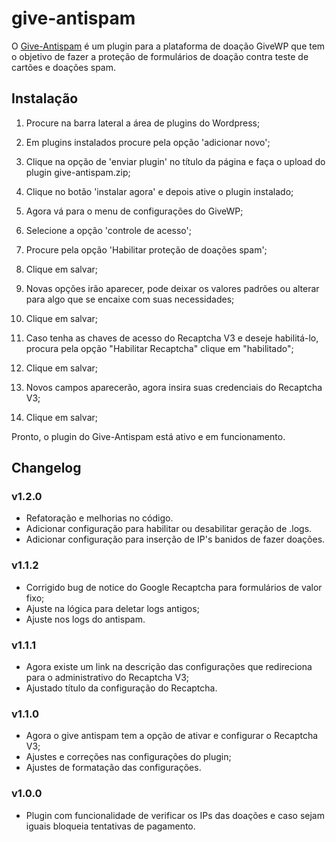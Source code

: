 # give-antispam

O [Give-Antispam](https://www.linknacional.com.br/wordpress/givewp/plugin-antispam/) é um plugin para a plataforma de doação GiveWP que tem o objetivo de fazer a proteção de formulários de doação contra teste de cartões e doações spam.

## Instalação

1) Procure na barra lateral a área de plugins do Wordpress;

2) Em plugins instalados procure pela opção 'adicionar novo';

3) Clique na opção de 'enviar plugin' no título da página e faça o upload do plugin give-antispam.zip;

4) Clique no botão 'instalar agora' e depois ative o plugin instalado;

5) Agora vá para o menu de configurações do GiveWP;

6) Selecione a opção 'controle de acesso';

7) Procure pela opção 'Habilitar proteção de doações spam';

8) Clique em salvar;

9) Novas opções irão aparecer, pode deixar os valores padrões ou alterar para algo que se encaixe com suas necessidades;

10) Clique em salvar;

11) Caso tenha as chaves de acesso do Recaptcha V3 e deseje habilitá-lo, procura pela opção "Habilitar Recaptcha" clique em "habilitado";

12) Clique em salvar;

13) Novos campos aparecerão, agora insira suas credenciais do Recaptcha V3;

14) Clique em salvar;

Pronto, o plugin do Give-Antispam está ativo e em funcionamento.

## Changelog
### v1.2.0
- Refatoração e melhorias no código.
- Adicionar configuração para habilitar ou desabilitar geração de .logs.
- Adicionar configuração para inserção de IP's banidos de fazer doações.

### v1.1.2
- Corrigido bug de notice do Google Recaptcha para formulários de valor fixo;
- Ajuste na lógica para deletar logs antigos;
- Ajuste nos logs do antispam.

### v1.1.1
- Agora existe um link na descrição das configurações que redireciona para o administrativo do Recaptcha V3;
- Ajustado título da configuração do Recaptcha.

### v1.1.0
- Agora o give antispam tem a opção de ativar e configurar o Recaptcha V3;
- Ajustes e correções nas configurações do plugin;
- Ajustes de formatação das configurações.

### v1.0.0
- Plugin com funcionalidade de verificar os IPs das doações e caso sejam iguais bloqueia tentativas de pagamento.
